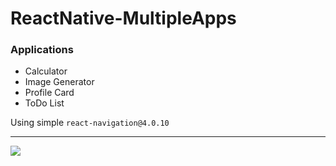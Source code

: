 # ReactNative-MultipleApps

### Applications

- Calculator
- Image Generator
- Profile Card
- ToDo List

Using simple `react-navigation@4.0.10`

---
![](https://i.ibb.co/wstdJX0/Screenshot-2019-10-21-23-01-44-113-com-imageviewer-1.png)

